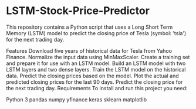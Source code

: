 # LSTM-Stock-Price-Predictor
This repository contains a Python script that uses a Long Short Term Memory (LSTM) model to predict the closing price of Tesla (symbol: 'tsla') for the next trading day.

Features
Download five years of historical data for Tesla from Yahoo Finance.
Normalize the input data using MinMaxScaler.
Create a training set and prepare it for use with an LSTM model.
Build an LSTM model with two LSTM layers and two dense layers.
Train the LSTM model on the historical data.
Predict the closing prices based on the model.
Plot the actual and predicted closing prices for the last 90 days.
Predict the closing price for the next trading day.
Requirements
To install and run this project you need:

Python 3
pandas
numpy
yfinance
keras
sklearn
matplotlib
